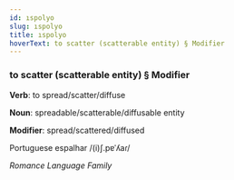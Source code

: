 ```yaml
---
id: ıspolyo
slug: ıspolyo
title: ıspolyo
hoverText: to scatter (scatterable entity) § Modifier
---
```


### to scatter (scatterable entity) § Modifier

**Verb**: to spread/scatter/diffuse

**Noun**: spreadable/scatterable/diffusable entity

**Modifier**: spread/scattered/diffused

Portuguese espalhar /(i)ʃ.pɐˈʎaɾ/

*Romance Language Family*